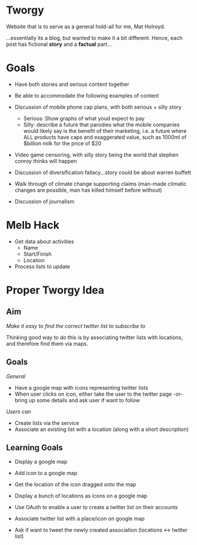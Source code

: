 Tworgy
======

Website that is to serve as a general hold-all for me, Mat Holroyd. 

...essentially its a blog, but wanted to make it a bit different. Hence, each post has fictional **story** and a **factual** part...


Goals
=====

- Have both stories and serious content together
- Be able to accommodate the following examples of content

- Discussion of mobile phone cap plans, with both serious + silly story
  - Serious: Show graphs of what youd expect to pay
  - Silly: describe a future that parodies what the mobile companies would likely say is the benefit of their marketing, i.e. a future where ALL products have caps and exaggerated value, such as 1000ml of $billion milk for the price of $20

- Video game censoring, with silly story being the world that stephen conroy thinks will happen

- Discussion of diversification fallacy...story could be about warren buffett

- Walk through of climate change supporting claims (man-made climatic changes are possible, man has killed himself before without)

- Discussion of journalism


Melb Hack
=========

- Get data about activities
  - Name
  - Start/Finish
  - Location
- Process lists to update

  
Proper Tworgy Idea
==================

Aim
---

*Make it easy to find the correct twitter list to subscribe to*

Thinking good way to do this is by associating twitter lists with locations, and therefore find them via maps.

Goals
-----

*General*
- Have a google map with icons representing twitter lists
- When user clicks on icon, either take the user to the twitter page -or- bring up some details and ask user if want to follow

*Users can*
- Create lists via the service 
- Associate an existing list with a location (along with a short description)

Learning Goals
--------------

* Display a google map
* Add icon to a google map
* Get the location of the icon dragged onto the map 
* Display a bunch of locations as icons on a google map

* Use OAuth to enable a user to create a twitter list on their accounts
* Associate twitter list with a place/icon on google map
* Ask if want to tweet the newly created association (locations <-> twitter list) 

  